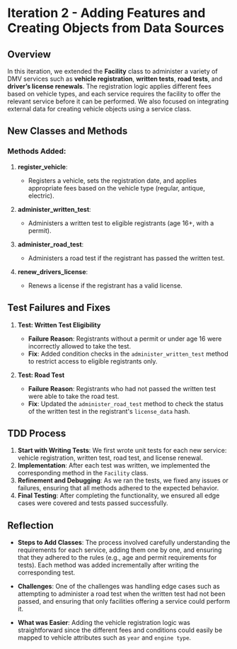 # Iteration 2 - Adding Features and Creating Objects from Data Sources

## Overview
In this iteration, we extended the **Facility** class to administer a variety of DMV services such as **vehicle registration**, **written tests**, **road tests**, and **driver’s license renewals**. The registration logic applies different fees based on vehicle types, and each service requires the facility to offer the relevant service before it can be performed. We also focused on integrating external data for creating vehicle objects using a service class.

## New Classes and Methods
### Methods Added:
1. **register_vehicle**:
   - Registers a vehicle, sets the registration date, and applies appropriate fees based on the vehicle type (regular, antique, electric).
  
2. **administer_written_test**:
   - Administers a written test to eligible registrants (age 16+, with a permit).

3. **administer_road_test**:
   - Administers a road test if the registrant has passed the written test.

4. **renew_drivers_license**:
   - Renews a license if the registrant has a valid license.

## Test Failures and Fixes
1. **Test: Written Test Eligibility**
   - **Failure Reason**: Registrants without a permit or under age 16 were incorrectly allowed to take the test.
   - **Fix**: Added condition checks in the `administer_written_test` method to restrict access to eligible registrants only.

2. **Test: Road Test**
   - **Failure Reason**: Registrants who had not passed the written test were able to take the road test.
   - **Fix**: Updated the `administer_road_test` method to check the status of the written test in the registrant's `license_data` hash.

## TDD Process
1. **Start with Writing Tests**: We first wrote unit tests for each new service: vehicle registration, written test, road test, and license renewal.
2. **Implementation**: After each test was written, we implemented the corresponding method in the `Facility` class.
3. **Refinement and Debugging**: As we ran the tests, we fixed any issues or failures, ensuring that all methods adhered to the expected behavior.
4. **Final Testing**: After completing the functionality, we ensured all edge cases were covered and tests passed successfully.

## Reflection
- **Steps to Add Classes**: The process involved carefully understanding the requirements for each service, adding them one by one, and ensuring that they adhered to the rules (e.g., age and permit requirements for tests). Each method was added incrementally after writing the corresponding test.
  
- **Challenges**: One of the challenges was handling edge cases such as attempting to administer a road test when the written test had not been passed, and ensuring that only facilities offering a service could perform it.

- **What was Easier**: Adding the vehicle registration logic was straightforward since the different fees and conditions could easily be mapped to vehicle attributes such as `year` and `engine type`.